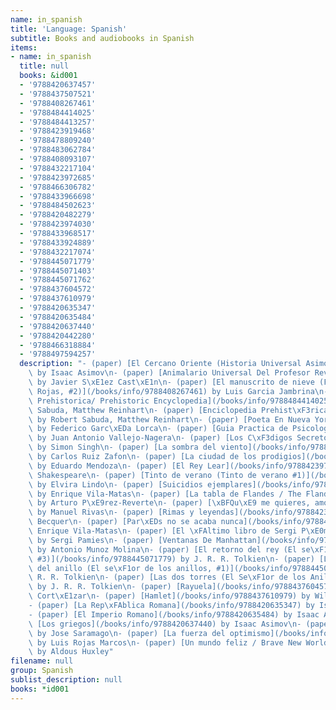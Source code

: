 ```yaml
---
name: in_spanish
title: 'Language: Spanish'
subtitle: Books and audiobooks in Spanish
items:
- name: in_spanish
  title: null
  books: &id001
  - '9788420637457'
  - '9788437507521'
  - '9788408267461'
  - '9788484414025'
  - '9788484413257'
  - '9788423919468'
  - '9788478809240'
  - '9788483062784'
  - '9788408093107'
  - '9788432217104'
  - '9788423972685'
  - '9788466306782'
  - '9788433966698'
  - '9788484502623'
  - '9788420482279'
  - '9788423974030'
  - '9788433968517'
  - '9788433924889'
  - '9788432217074'
  - '9788445071779'
  - '9788445071403'
  - '9788445071762'
  - '9788437604572'
  - '9788437610979'
  - '9788420635347'
  - '9788420635484'
  - '9788420637440'
  - '9788420442280'
  - '9788466318884'
  - '9788497594257'
  description: "- (paper) [El Cercano Oriente (Historia Universal Asimov, #1)](/books/info/9788420637457)\
    \ by Isaac Asimov\n- (paper) [Animalario Universal Del Profesor Revillod](/books/info/9788437507521)\
    \ by Javier S\xE1ez Cast\xE1n\n- (paper) [El manuscrito de nieve (Fernando de\
    \ Rojas, #2)](/books/info/9788408267461) by Luis Garcia Jambrina\n- (paper) [Enciclopedia\
    \ Prehistorica/ Prehistoric Encyclopedia](/books/info/9788484414025) by Robert\
    \ Sabuda, Matthew Reinhart\n- (paper) [Enciclopedia Prehist\xF3rica](/books/info/9788484413257)\
    \ by Robert Sabuda, Matthew Reinhart\n- (paper) [Poeta En Nueva York](/books/info/9788423919468)\
    \ by Federico Garc\xEDa Lorca\n- (paper) [Guia Practica de Psicologia](/books/info/9788478809240)\
    \ by Juan Antonio Vallejo-Nagera\n- (paper) [Los C\xF3digos Secretos](/books/info/9788483062784)\
    \ by Simon Singh\n- (paper) [La sombra del viento](/books/info/9788408093107)\
    \ by Carlos Ruiz Zafon\n- (paper) [La ciudad de los prodigios](/books/info/9788432217104)\
    \ by Eduardo Mendoza\n- (paper) [El Rey Lear](/books/info/9788423972685) by William\
    \ Shakespeare\n- (paper) [Tinto de verano (Tinto de verano #1)](/books/info/9788466306782)\
    \ by Elvira Lindo\n- (paper) [Suicidios ejemplares](/books/info/9788433966698)\
    \ by Enrique Vila-Matas\n- (paper) [La tabla de Flandes / The Flanders Panel](/books/info/9788484502623)\
    \ by Arturo P\xE9rez-Reverte\n- (paper) [\xBFQu\xE9 me quieres, amor?](/books/info/9788420482279)\
    \ by Manuel Rivas\n- (paper) [Rimas y leyendas](/books/info/9788423974030) by\
    \ Becquer\n- (paper) [Par\xEDs no se acaba nunca](/books/info/9788433968517) by\
    \ Enrique Vila-Matas\n- (paper) [El \xFAltimo libro de Sergi P\xE0mies](/books/info/9788433924889)\
    \ by Sergi Pamies\n- (paper) [Ventanas De Manhattan](/books/info/9788432217074)\
    \ by Antonio Munoz Molina\n- (paper) [El retorno del rey (El se\xF1or de los anillos,\
    \ #3)](/books/info/9788445071779) by J. R. R. Tolkien\n- (paper) [La comunidad\
    \ del anillo (El se\xF1or de los anillos, #1)](/books/info/9788445071403) by J.\
    \ R. R. Tolkien\n- (paper) [Las dos torres (El Se\xF1or de los Anillos, #2)](/books/info/9788445071762)\
    \ by J. R. R. Tolkien\n- (paper) [Rayuela](/books/info/9788437604572) by Julio\
    \ Cort\xE1zar\n- (paper) [Hamlet](/books/info/9788437610979) by William Shakespeare\n\
    - (paper) [La Rep\xFAblica Romana](/books/info/9788420635347) by Isaac Asimov\n\
    - (paper) [El Imperio Romano](/books/info/9788420635484) by Isaac Asimov\n- (paper)\
    \ [Los griegos](/books/info/9788420637440) by Isaac Asimov\n- (paper) [La caverna](/books/info/9788420442280)\
    \ by Jose Saramago\n- (paper) [La fuerza del optimismo](/books/info/9788466318884)\
    \ by Luis Rojas Marcos\n- (paper) [Un mundo feliz / Brave New World](/books/info/9788497594257)\
    \ by Aldous Huxley"
filename: null
group: Spanish
sublist_description: null
books: *id001
---
```



